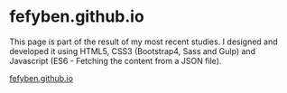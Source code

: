 # fefyben.github.io

This page is part of the result of my most recent studies. I designed and developed it using HTML5, CSS3 (Bootstrap4, Sass and Gulp) and Javascript (ES6 - Fetching the content from a JSON file).

<a href="https://fefyben.github.io">fefyben.github.io</a>
